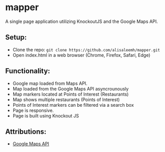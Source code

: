 # mapper
A single page application utilizing KnockoutJS and the Google Maps API.

## Setup:
* Clone the repo: `git clone https://github.com/alisaleemh/mapper.git`
* Open index.html in a web browser (Chrome, Firefox, Safari, Edge)


## Functionality:
* Google map loaded from Maps API.
* Map loaded from the Google Maps API asyncrounously
* Map markers located at Points of Interest (Restaurants)
* Map shows multiple restaurants (Points of Interest)
* Points of Interest markers can be filtered via a search box
* Page is responsive.
* Page is built using Knockout JS

## Attributions:
* [Google Maps API](https://developers.google.com/maps/)

